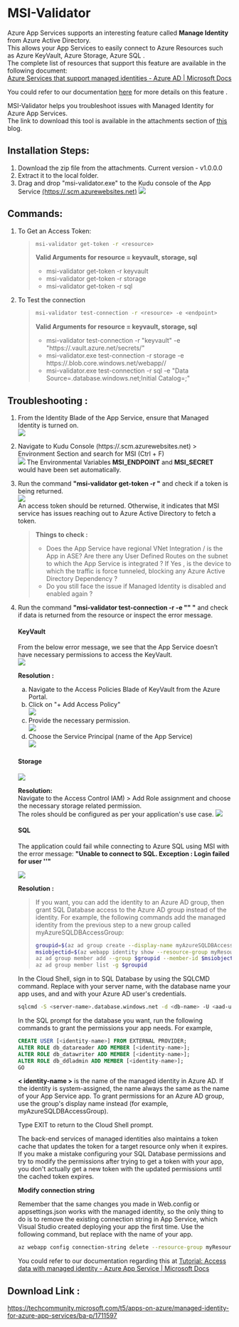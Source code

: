# MSI-Validator
Azure App Services supports an interesting feature called **Manage Identity** from Azure Active Directory. <br/>
This allows your App Services to easily connect to Azure Resources such as Azure KeyVault, Azure Storage, Azure SQL . <br/>
The complete list of resources that support this feature are available in the following document:<br/>
[Azure Services that support managed identities - Azure AD | Microsoft Docs](https://docs.microsoft.com/en-us/azure/active-directory/managed-identities-azure-resources/services-support-managed-identities)<br/>

You could refer to our documentation [here](https://docs.microsoft.com/en-us/azure/app-service/overview-managed-identity?tabs=dotnet) for more details on this feature . <br/>

MSI-Validator helps you troubleshoot issues with Managed Identity for Azure App Services. <br/>
The link to download this tool is available in the attachments section of [this](https://techcommunity.microsoft.com/t5/apps-on-azure/managed-identity-for-azure-app-services/ba-p/1711597) blog.

## Installation Steps:
1. Download the zip file from the attachments.
Current version - v1.0.0.0
2. Extract it to the local folder.
3. Drag and drop "msi-validator.exe" to the Kudu console of the App Service [(https://<webapp-name>.scm.azurewebsites.net)]()
   ![](https://github.com/vijaysaayi/MSI-Validator/blob/master/Images/01-%20Download%20and%20installation.png)

## Commands:
1. To Get an Access Token:
   > ```bash
   > msi-validator get-token -r <resource>​
   > ```
   > **Valid Arguments for resource = keyvault, storage, sql** <br>
   >
   > - msi-validator get-token -r keyvault
   > - msi-validator get-token -r storage
   > - msi-validator get-token -r sql
   
2. To Test the connection
   > ```bash
   > msi-validator test-connection -r <resource> -e <endpoint>
   > ```
   > **Valid Arguments for resource = keyvault, storage, sql** <br/>
   >
   > - msi-validator test-connection -r "keyvault" -e "https://<keyvault-name>.vault.azure.net/secrets/<secret-key>"
   > - msi-validator.exe test-connection -r storage -e https://<storage-name>.blob.core.windows.net/webapp/<container-name>/<blob-path>
   > - msi-validator.exe test-connection -r sql -e "Data Source=<server-name>.database.windows.net;Initial Catalog=<database-name>;"

## Troubleshooting :
1. From the Identity Blade of the App Service, ensure that Managed Identity is turned on. <br/>
   ![](https://github.com/vijaysaayi/MSI-Validator/blob/master/Images/00%20-%20check%20in%20azure%20portal.png)
2. Navigate to Kudu Console (https://<webapp-name>.scm.azurewebsites.net) > Environment Section and search for MSI (Ctrl + F) <br/>
   ![](https://github.com/vijaysaayi/MSI-Validator/blob/master/Images/02%20-%20check%20env%20variables.png)
   The Environmental Variables **MSI_ENDPOINT** and **MSI_SECRET** would have been set automatically.
3. Run the command **"msi-validator get-token -r <resource>"** and check if a token is being returned. <br/>
   ![](https://github.com/vijaysaayi/MSI-Validator/blob/master/Images/03%20-%20inspect%20the%20token.png) <br/>
   An access token should be returned.
   Otherwise, it indicates that MSI service has issues reaching out to Azure Active Directory to fetch a token.
   >
   > **Things to check :**
   > 
   > - Does the App Service have regional VNet Integration / is the App in ASE?
   > Are there any User Defined Routes on the subnet to which the App Service is integrated ?
   > If Yes , is the device to which the traffic is force tunneled, blocking any Azure Active Directory Dependency ?
   > - Do you still face the issue if Managed Identity is disabled and enabled again ?
4. Run the command **"msi-validator test-connection -r <resource> -e "<endpoint>" "** and check if data is returned from the resource or inspect the error message.
   
   #### KeyVault <br/>
   From the below error message, we see that the App Service doesn’t have necessary permissions to access the KeyVault. <br/>
   ![](https://github.com/vijaysaayi/MSI-Validator/blob/master/Images/04%20-%20keyvault%20issue.png)
   
   **Resolution :** </br>
    <ol type="a">
      <li>Navigate to the Access Policies Blade of KeyVault from the Azure Portal.</li>
      <li>Click on "+ Add Access Policy" <br>
          <img src=https://github.com/vijaysaayi/MSI-Validator/blob/master/Images/05%20-%20keyvault%20select%20access%20policies.png>
      </li>
      <li>Provide the necessary permission. <br/>
          <img src=https://github.com/vijaysaayi/MSI-Validator/blob/master/Images/06%20-%20select%20permissions.png>
      </li>
      <li>Choose the Service Principal (name of the App Service) <br/>
          <img src=https://github.com/vijaysaayi/MSI-Validator/blob/master/Images/07%20-%20select%20service%20principal.png>
      </li>
    </ol> 
    
    #### Storage <br/>
    ![](https://github.com/vijaysaayi/MSI-Validator/blob/master/Images/08%20-%20storage%20issue.png)
    
    **Resolution:**  <br/>
    Navigate to the Access Control IAM) > Add Role assignment and choose the necessary storage related permission. <br/>
    The roles should be configured as per your application's use case.
    ![](https://github.com/vijaysaayi/MSI-Validator/blob/master/Images/09%20-%20storage%20role%20assginments.png)
    
    #### SQL <br/>
    The application could fail while connecting to Azure SQL using MSI with the error message: 
    **"Unable to connect to SQL. Exception : Login failed for user '<token-identified principal>'"**
    
    ![](https://github.com/vijaysaayi/MSI-Validator/blob/master/Images/10%20-%20sql%20issue.png)
    
    **Resolution :** <br/>
    > If you want, you can add the identity to an Azure AD group, then grant SQL Database access to the Azure AD group instead of the identity. 
    > For example, the following commands add the managed identity from the previous step to a new group called myAzureSQLDBAccessGroup:
    > ```bash
    > groupid=$(az ad group create --display-name myAzureSQLDBAccessGroup --mail-nickname myAzureSQLDBAccessGroup --query objectId --output tsv)
    > msiobjectid=$(az webapp identity show --resource-group myResourceGroup --name <app-name> --query principalId --output tsv)
    > az ad group member add --group $groupid --member-id $msiobjectid
    > az ad group member list -g $groupid
    > ```
    
    In the Cloud Shell, sign in to SQL Database by using the SQLCMD command. Replace <server-name> with your server name, <db-name> with the database name your app uses, and <aad-user-name> and <aad-password> with your Azure AD user's credentials.
    ```bash
    sqlcmd -S <server-name>.database.windows.net -d <db-name> -U <aad-user-name> -P "<aad-password>" -G -l 30
    ```
    
    In the SQL prompt for the database you want, run the following commands to grant the permissions your app needs. For example,
    ```SQL
    CREATE USER [<identity-name>] FROM EXTERNAL PROVIDER;
    ALTER ROLE db_datareader ADD MEMBER [<identity-name>];
    ALTER ROLE db_datawriter ADD MEMBER [<identity-name>];
    ALTER ROLE db_ddladmin ADD MEMBER [<identity-name>];
    GO
    ```
    
    **< identity-name >** is the name of the managed identity in Azure AD. If the identity is system-assigned, the name always the same as the name of your App Service app. To grant permissions for an Azure AD group, use the group's display name instead (for example, myAzureSQLDBAccessGroup).

    Type EXIT to return to the Cloud Shell prompt. </br>
    
    The back-end services of managed identities also maintains a token cache that updates the token for a target resource only when it expires. If you make a mistake configuring your SQL Database permissions and try to modify the permissions after trying to get a token with your app, you don't actually get a new token with the updated permissions until the cached token expires.


    **Modify connection string**

    Remember that the same changes you made in Web.config or appsettings.json works with the managed identity, so the only thing to do is to remove the existing connection string in App Service, which Visual Studio created deploying your app the first time. Use the following command, but replace <app-name> with the name of your app.
    
    ```bash
    az webapp config connection-string delete --resource-group myResourceGroup --name <app-name> --setting-names MyDbConnection
    ```
    
    You could refer to our documentation regarding this at [Tutorial: Access data with managed identity - Azure App Service | Microsoft Docs](https://docs.microsoft.com/en-us/azure/app-service/app-service-web-tutorial-connect-msi#grant-permissions-to-managed-identity)
    
## Download Link :
https://techcommunity.microsoft.com/t5/apps-on-azure/managed-identity-for-azure-app-services/ba-p/1711597
    
  
    
